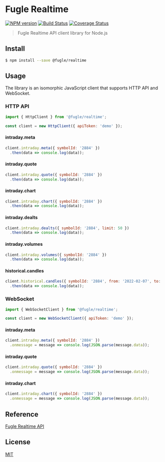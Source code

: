 # Fugle Realtime

[![NPM version][npm-image]][npm-url]
[![Build Status][action-image]][action-url]
[![Coverage Status][codecov-image]][codecov-url]

> Fugle Realtime API client library for Node.js

## Install

```sh
$ npm install --save @fugle/realtime
```

## Usage

The library is an isomorphic JavaScript client that supports HTTP API and WebSocket.

### HTTP API

```js
import { HttpClient } from '@fugle/realtime';

const client = new HttpClient({ apiToken: 'demo' });
```

#### intraday.meta

```js
client.intraday.meta({ symbolId: '2884' })
  .then(data => console.log(data));
```

#### intraday.quote

```js
client.intraday.quote({ symbolId: '2884' })
  .then(data => console.log(data));
```

#### intraday.chart

```js
client.intraday.chart({ symbolId: '2884' })
  .then(data => console.log(data));
```

#### intraday.dealts

```js
client.intraday.dealts({ symbolId: '2884', limit: 50 })
  .then(data => console.log(data));
```

#### intraday.volumes

```js
client.intraday.volumes({ symbolId: '2884' })
  .then(data => console.log(data));
```

#### historical.candles

```js
client.historical.candles({ symbolId: '2884', from: '2022-02-07', to: '2022-02-11' })
  .then(data => console.log(data));
``` 

### WebSocket

```js
import { WebSocketClient } from '@fugle/realtime';

const client = new WebSocketClient({ apiToken: 'demo' });
```

#### intraday.meta

```js
client.intraday.meta({ symbolId: '2884' })
  .onmessage = message => console.log(JSON.parse(message.data));
```

#### intraday.quote

```js
client.intraday.quote({ symbolId: '2884' })
  .onmessage = message => console.log(JSON.parse(message.data));
```

#### intraday.chart

```js
client.intraday.chart({ symbolId: '2884' })
  .onmessage = message => console.log(JSON.parse(message.data));
```

## Reference

[Fugle Realtime API](https://developer.fugle.tw)

## License

[MIT](LICENSE)

[npm-image]: https://img.shields.io/npm/v/@fugle/realtime.svg
[npm-url]: https://npmjs.com/package/@fugle/realtime
[action-image]: https://img.shields.io/github/workflow/status/fugle-dev/fugle-realtime-node/Node.js%20CI
[action-url]: https://github.com/fugle-dev/fugle-realtime-node/actions/workflows/node.js.yml
[codecov-image]: https://img.shields.io/codecov/c/github/fugle-dev/fugle-realtime-node.svg
[codecov-url]: https://codecov.io/gh/fugle-dev/fugle-realtime-node
